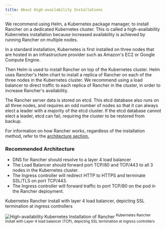 ```yaml
---
title: About High-availability Installations
---
```


<head>
  <link rel="canonical" href="https://ranchermanager.docs.rancher.com/how-to-guides/new-user-guides/kubernetes-cluster-setup/high-availability-installs"/>
</head>

We recommend using Helm, a Kubernetes package manager, to install Rancher on a dedicated Kubernetes cluster. This is called a high-availability Kubernetes installation because increased availability is achieved by running Rancher on multiple nodes.

In a standard installation, Kubernetes is first installed on three nodes that are hosted in an infrastructure provider such as Amazon's EC2 or Google Compute Engine.

Then Helm is used to install Rancher on top of the Kubernetes cluster. Helm uses Rancher's Helm chart to install a replica of Rancher on each of the three nodes in the Kubernetes cluster. We recommend using a load balancer to direct traffic to each replica of Rancher in the cluster, in order to increase Rancher's availability.

The Rancher server data is stored on etcd. This etcd database also runs on all three nodes, and requires an odd number of nodes so that it can always elect a leader with a majority of the etcd cluster. If the etcd database cannot elect a leader, etcd can fail, requiring the cluster to be restored from backup.

For information on how Rancher works, regardless of the installation method, refer to the [architecture section.](../../../pages-for-subheaders/rancher-manager-architecture.md)

### Recommended Architecture

- DNS for Rancher should resolve to a layer 4 load balancer
- The Load Balancer should forward port TCP/80 and TCP/443 to all 3 nodes in the Kubernetes cluster.
- The Ingress controller will redirect HTTP to HTTPS and terminate SSL/TLS on port TCP/443.
- The Ingress controller will forward traffic to port TCP/80 on the pod in the Rancher deployment.

<figcaption>Kubernetes Rancher install with layer 4 load balancer, depicting SSL termination at ingress controllers</figcaption>

![High-availability Kubernetes Installation of Rancher](/img/ha/rancher2ha.svg)
<sup>Kubernetes Rancher install with Layer 4 load balancer (TCP), depicting SSL termination at ingress controllers</sup>
